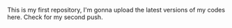 This is my first repository, I'm gonna upload the latest versions of my codes here. Check for my second push.
